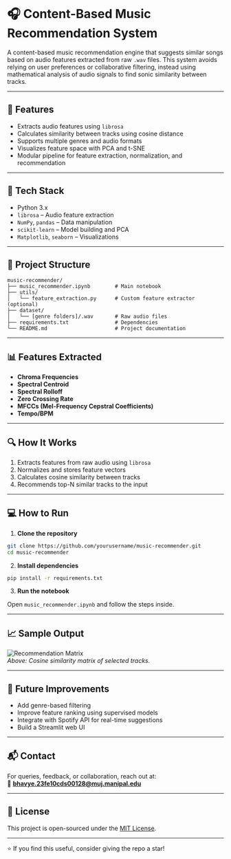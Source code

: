 # 🎧 Content-Based Music Recommendation System

A content-based music recommendation engine that suggests similar songs based on audio features extracted from raw `.wav` files. This system avoids relying on user preferences or collaborative filtering, instead using mathematical analysis of audio signals to find sonic similarity between tracks.

---

## 🚀 Features

- Extracts audio features using `librosa`
- Calculates similarity between tracks using cosine distance
- Supports multiple genres and audio formats
- Visualizes feature space with PCA and t-SNE
- Modular pipeline for feature extraction, normalization, and recommendation

---

## 🧠 Tech Stack

- Python 3.x
- `librosa` – Audio feature extraction
- `NumPy`, `pandas` – Data manipulation
- `scikit-learn` – Model building and PCA
- `Matplotlib`, `seaborn` – Visualizations

---

## 📂 Project Structure

```
music-recommender/
├── music_recommender.ipynb        # Main notebook
├── utils/
│   └── feature_extraction.py      # Custom feature extractor (optional)
├── dataset/
│   └── [genre folders]/.wav       # Raw audio files
├── requirements.txt               # Dependencies
└── README.md                      # Project documentation
```

---

## 📊 Features Extracted

- **Chroma Frequencies**
- **Spectral Centroid**
- **Spectral Rolloff**
- **Zero Crossing Rate**
- **MFCCs (Mel-Frequency Cepstral Coefficients)**
- **Tempo/BPM**

---

## 🔍 How It Works

1. Extracts features from raw audio using `librosa`
2. Normalizes and stores feature vectors
3. Calculates cosine similarity between tracks
4. Recommends top-N similar tracks to the input

---

## 💻 How to Run

1. **Clone the repository**

```bash
git clone https://github.com/yourusername/music-recommender.git
cd music-recommender
```

2. **Install dependencies**

```bash
pip install -r requirements.txt
```

3. **Run the notebook**

Open `music_recommender.ipynb` and follow the steps inside.

---

## 📈 Sample Output

![Recommendation Matrix](https://fakeimg.pl/350x200/?text=Similarity+Matrix&font=lobster)  
*Above: Cosine similarity matrix of selected tracks.*

---

## 🧠 Future Improvements

- Add genre-based filtering
- Improve feature ranking using supervised models
- Integrate with Spotify API for real-time suggestions
- Build a Streamlit web UI

---

## 📬 Contact

For queries, feedback, or collaboration, reach out at:  
📧 **bhavye.23fe10cds00128@muj.manipal.edu**

---

## 🪪 License

This project is open-sourced under the [MIT License](LICENSE).

---

⭐️ If you find this useful, consider giving the repo a star!
